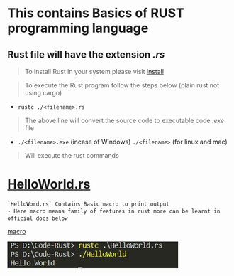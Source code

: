 # This contains Basics of **RUST** programming language
## Rust file will have the extension _.rs_ 
> To install Rust in your system please visit [install](https://rustup.rs/#)

> To execute the Rust  program follow the steps below  (plain rust not using cargo)
   
   - `rustc ./<filename>.rs` 
   > The above line will convert the source code to executable code _.exe_  file

   - `./<filename>.exe` (incase of Windows) `./<filename>` (for linux and mac)
   > Will execute the rust commands 

# [HelloWorld.rs](/HelloWorld.rs)
    `HelloWord.rs` Contains Basic macro to print output
    - Here macro means family of features in rust more can be learnt in official docs below

[macro](https://doc.rust-lang.org/book/ch19-06-macros.html#:~:text=The%20term%20macro%20refers%20to,attributes%20usable%20on%20any%20item)

![HelloWorld.exe](/assets/images/helloWorldExecution.jpg)

